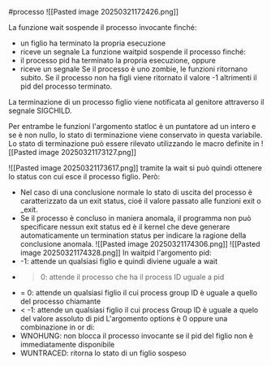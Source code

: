 #processo
![[Pasted image 20250321172426.png]]

La funzione wait sospende il processo invocante finché:
- un figlio ha terminato la propria esecuzione
- riceve un segnale
La funzione waitpid sospende il processo finché:
- il processo pid ha terminato la propria esecuzione, oppure
- riceve un segnale
Se il processo è uno zombie, le funzioni ritornano subito.
Se il processo non ha figli viene ritornato il valore -1 altrimenti il pid del processo terminato.

La terminazione di un processo figlio viene notificata al genitore attraverso il segnale SIGCHILD.

Per entrambe le funzioni l'argomento statloc è un puntatore ad un intero e se è non nullo, lo stato di terminazione viene conservato in questa variabile. Lo stato di terminazione può essere rilevato utilizzando le macro definite in ![[Pasted image 20250321173127.png]]

![[Pasted image 20250321173617.png]]
tramite la wait si può quindi ottenere lo status con cui esce il processo figlio. Però:
- Nel caso di una conclusione normale lo stato di uscita del processo è caratterizzato da un exit status, cioé il valore passato alle funzioni exit o _exit.
- Se il processo è concluso in maniera anomala, il programma non può specificare nessun exit status ed è il kernel che deve generare automaticamente un termination status per indicare la ragione della conclusione anomala.
![[Pasted image 20250321174306.png]]
![[Pasted image 20250321174328.png]]
In waitpid l'argomento pid:
- -1: attende un qualsiasi figlio e quindi diviene uguale a wait
- > 0: attende il processo che ha il process ID uguale a pid
- = 0: attende un qualsiasi figlio il cui process group ID è uguale a quello del processo chiamante
- < -1: attende un qualsiasi figlio il cui process Group ID è uguale a quelo del valore assoluto di pid
L'argomento options è 0 oppure una combinazione in or di:
- WNOHUNG: non blocca il processo invocante se il pid del figlio non è immediatamente disponibile
- WUNTRACED: ritorna lo stato di un figlio sospeso
